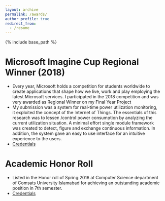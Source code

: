 ```yaml
---
layout: archive
permalink: /awards/
author_profile: true
redirect_from:
  - /resume
---
```



{% include base_path %}

Microsoft Imagine Cup Regional Winner (2018)
======
  * Every year, Microsoft holds a competition for students worldwide to create applications that shape how we live, work and play employing the latest Microsoft services. I participated in the 2018 competition and was very awarded as Regional Winner on my Final Year Project
  * My submission was a system for real-time power utilization monitoring, it exploited the concept of
  the Internet of Things. The essentials of this research was to lessen /control power consumption by
  analyzing the current utilization situation. A minimal effort single module framework was created to
  detect, figure and exchange continuous information. In addition, the system gave an easy to use
  interface for an intuitive experience to the users.
  * [Credentials](https://samiakiran.github.io/files/imagine-cup.jpg)

Academic Honor Roll
======
  * Listed in the Honor roll of Spring 2018 at Computer Science department of Comsats University Islamabad for achieving an outstanding academic position in 7th semester.
  * [Credentials](https://samiakiran.github.io/files/honor-roll.jpg)

